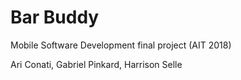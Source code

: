 # Bar Buddy

Mobile Software Development final project (AIT 2018)

Ari Conati, Gabriel Pinkard, Harrison Selle
